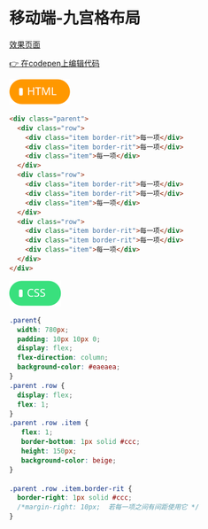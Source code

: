 # 移动端-九宫格布局

[效果页面](../assets/source/01_11九宫格布局.html ':include :type=iframe width=100% height=500px')

[:point_right: 在codepen上编辑代码](https://codepen.io/shuangcs/pen/rdgjyL)

![标签](../assets/html.svg)

```html
<div class="parent">
  <div class="row">
    <div class="item border-rit">每一项</div>
    <div class="item border-rit">每一项</div>
    <div class="item">每一项</div>
  </div>
  <div class="row">
    <div class="item border-rit">每一项</div>
    <div class="item border-rit">每一项</div>
    <div class="item">每一项</div>
  </div>
  <div class="row">
    <div class="item border-rit">每一项</div>
    <div class="item border-rit">每一项</div>
    <div class="item">每一项</div>
  </div>
</div>
```

![标签](../assets/css.svg)

```css
.parent{
  width: 780px;
  padding: 10px 10px 0;
  display: flex;
  flex-direction: column;
  background-color: #eaeaea;
}
.parent .row {
  display: flex;
  flex: 1;
}
.parent .row .item {
   flex: 1;
   border-bottom: 1px solid #ccc;
   height: 150px;
   background-color: beige;
}

.parent .row .item.border-rit {
  border-right: 1px solid #ccc;
  /*margin-right: 10px;  若每一项之间有间距使用它 */
}
```